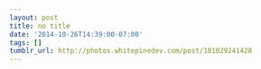 ```yaml
---
layout: post
title: no title
date: '2014-10-26T14:39:00-07:00'
tags: []
tumblr_url: http://photos.whitepinedev.com/post/101029241428
---
```

